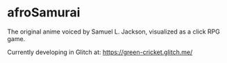 # afroSamurai
The original anime voiced by Samuel L. Jackson, visualized as a click RPG game.

Currently developing in Glitch at: https://green-cricket.glitch.me/
